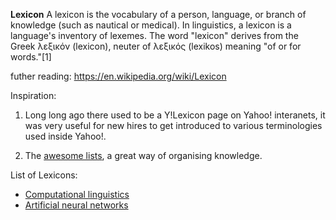 **Lexicon**
A lexicon is the vocabulary of a person, language, or branch of knowledge (such as nautical or medical). In linguistics, a lexicon is a language's inventory of lexemes. The word "lexicon" derives from the Greek λεξικόν (lexicon), neuter of λεξικός (lexikos) meaning "of or for words."[1]

futher reading:
https://en.wikipedia.org/wiki/Lexicon


Inspiration:
1) Long long ago there used to be a Y!Lexicon page on Yahoo! interanets, it was very useful for new hires to get introduced to various terminologies used inside Yahoo!. 

2) The [awesome lists](https://github.com/sindresorhus/awesome), a great way of organising knowledge.


List of Lexicons:
* [Computational linguistics](https://github.com/technopreneurG/lexicon-computational-linguistics)
* [Artificial neural networks](https://github.com/technopreneurG/lexicon-artificial-neural-network)
